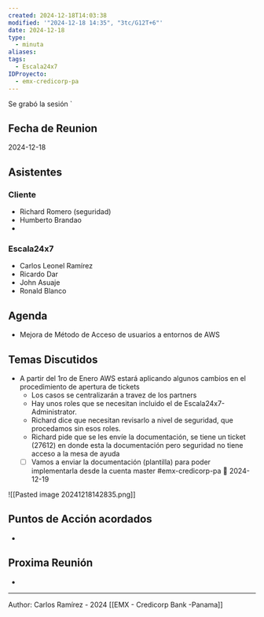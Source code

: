 ```yaml
---
created: 2024-12-18T14:03:38
modified: '"2024-12-18 14:35", "3tc/G12T+6"'
date: 2024-12-18
type:
  - minuta
aliases: 
tags:
  - Escala24x7
IDProyecto:
  - emx-credicorp-pa
---
```


Se grabó la sesión
`
## Fecha de Reunion
2024-12-18

## Asistentes

### Cliente
* Richard Romero (seguridad)
* Humberto Brandao
* 
### Escala24x7
- Carlos Leonel Ramírez
-  Ricardo Dar
- John Asuaje
- Ronald Blanco

## Agenda
* Mejora de Método de Acceso de usuarios a entornos de AWS
## Temas Discutidos
*  A partir del 1ro de Enero AWS estará aplicando algunos cambios en el procedimiento de apertura de tickets
	* Los casos se centralizarán a travez de los partners
	* Hay unos roles que se necesitan incluido el de Escala24x7-Administrator. 
	* Richard dice que necesitan revisarlo a nivel de seguridad, que procedamos sin esos roles.
	* Richard pide que se les envíe la documentación, se tiene un ticket (27612) en donde esta la documentación pero seguridad no tiene acceso a la mesa de ayuda
	* [ ] Vamos a enviar la documentación (plantilla) para poder implementarla desde la cuenta master #emx-credicorp-pa 📅 2024-12-19 

![[Pasted image 20241218142835.png]]
## Puntos de Acción acordados
- 

## Proxima Reunión
*   

---
Author: Carlos Ramírez - 2024
[[EMX - Credicorp Bank -Panama]]

